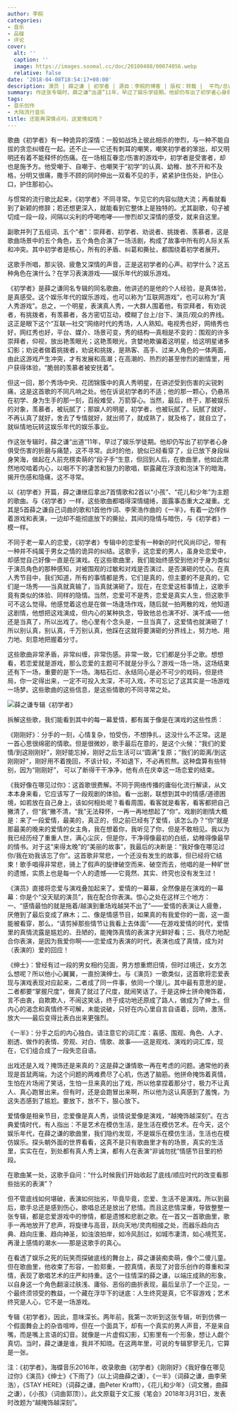 ```yaml
---
author: 李皖
categories:
- 音乐
- 品碟
- 评论
cover:
  alt: ''
  caption: ''
  image: https://images.soomal.cc/doc/20180408/00074056.webp
  relative: false
date: '2018-04-08T18:54:17+08:00'
description: 演员 | 薛之谦 | 初学者 | 源自：李皖的博客 | 版权：转载 |  平均/总评分：10.00/20
summary: 作这张专辑时，薛之谦“出道”11年，早过了娱乐学徒期。他却仍写出了初学者心身俱受伤害的折磨与痛楚，这不寻常。此时的他，貌似已经看穿了，业已放下身段纵身笑海，做起在人前充楞卖萌的“段子手”生意，但回到人后，在歌曲里，他如此肃然地咬啮着内心……
tags:
- 音乐创作
- 大陆流行音乐
title: 还能再深情点吗，这爱情如戏？
---
```


歌曲《初学者》有一种诡异的深情：一股如战场上彼此相杀的惨烈，与一种不能自拔的贪恋纠缠在一起。还不止――它还有刺耳的嘲笑，嘲笑初学者的笨拙，却又明明还有着不能释怀的伤痛。在一场相互眷恋/伤害的游戏中，初学者是受害者，却也是施予方。他受嘲于、自嘲于、也嘲笑于“初学”的认真、幼稚、放不开和不及格，分明又很痛，撒手不顾的同时伸出一双看不见的手，紧紧护住伤处，护住心口，护住那初心。

与惯常的流行歌比起来，《初学者》不同寻常。乍见它的内容似随大流；再看就看到了新颖的修辞；若还想更深入，就能看到它整体上是独特的。尤其副歌，句子被切成一段一段，间隔以尖利的呼喝咆哮――惨烈却又深情的感受，就来自这里。

副歌并列了五组词、五个“者”：崇拜者、初学者、劝说者、挑拨者、羡慕者，这是歌曲场景中的五个角色，五个角色合演了一场活剧，构成了故事中所有的人际关系和冲突。其中初学者是核心，所有的矛盾、纠葛和撕扯，都围绕着初学者展开。

这歌手所唱，那尖锐、疲惫又深情的声音，正是这初学者的心声。初学什么？这五种角色在演什么？在学习表演游戏――娱乐年代的娱乐游戏。

《初学者》是薛之谦同名专辑的同名歌曲，他讲述的是他的个人经验，是真体验，是真感受。这个娱乐年代的娱乐游戏，也可以称为“互联网游戏”，也可以称为“真人秀游戏”。总之，一个明星，表演真人秀，一大群人围着他，有崇拜者，有劝说者，有挑拨者，有羡慕者，各方密切互动，模糊了台上/台下、演员/观众的界线。这正是眼下这个“互联―社交”网络时代的秀场，人人熟知。电视秀也好，网络秀也好，网红秀也好，平台、媒介、场景可变，秀的结构―真相是不变的：围观的许多崇拜者，仰视，放出艳羡眼光；这艳羡眼光，贪婪地欺骗着这明星，给这明星诸多幻影；劝说者做着挑拨者，劝说和挑拨，是熟客、高手、过来人角色的一体两面，由此这游戏产生冲突，才有发展和高潮；在高潮的、热烈的甚至惨烈的剧情里，用户获得体验，“脆弱的羡慕者被安抚着”。

但这一回，那个秀场中央、花团锦簇中的真人秀明星，在讲述受到伤害的尖锐刺痛，这是这首歌的不同凡响之处。他在诉说初学者的不适；他的那一颗心，仍悬吊在初学、身为生手的那一刻，百般难受，万箭穿心。当然，最后，终于，那被娱乐的对象，羡慕者，被玩腻了；那娱人的明星，初学者，也被玩腻了。玩腻了就好，不再认真了就好，舍去了专情就好，就出师了，就成熟了，就及格了，就自立了，就纵情地玩转这娱乐年代的娱乐事业。

作这张专辑时，薛之谦“出道”11年，早过了娱乐学徒期。他却仍写出了初学者心身俱受伤害的折磨与痛楚，这不寻常。此时的他，貌似已经看穿了，业已放下身段纵身笑海，做起在人前充楞卖萌的“段子手”生意，但回到人后，在歌曲里，他如此肃然地咬啮着内心，以咽不下的凄苦和狠力的歌唱，崭露藏在浮浪和泡沫下的暗海，揭开伤感和隐痛，这不寻常。

以《初学者》开篇，薛之谦继后拿出7首情歌和2首以“小孩”、“花儿和少年”为主题的歌曲。与《初学者》一样，这些歌曲都唱得深情缱绻，面露事态重大之凝重。尤其是5首薛之谦自己词曲的歌和1首他作词、李荣浩作曲的《一半》，有着一边佯作着游戏和表演，一边却不能彻底放下的撕扯，其间的隐情与暗伤，与《初学者》一模一样。

不同于老一辈人的恋爱，《初学者》专辑中的恋爱有一种新的时代风尚印记，带有一种并不纯属于男女之情的诡异的纠结。这歌手，这恋爱的男人，虽身处恋爱中，却感觉自己好像一直是在演戏。在这些歌曲里，我们能始终感受到他对于身为类似于演员角色的那种感知，对被围观的过敏和对戏是否演过、是否演砸的忧心。在真人秀节目中，我们知道，所有的事情都是秀，它们是真的，但主要的不是真的，它们是一场秀――当真就真输了，当真就演砸了。现在，在恋爱这桩事情上，这歌手竟有类似的体验、同样的隐情。当然，恋爱可不是秀，恋爱是真实人生，但这歌手可不这么觉得。他感觉着这也是在做一场逢场作戏，随后就一拍两散的戏，他知道这剧情，他想把这戏演成，但内心的某种执念，导致他总也演不好、演不成――他还是当真了，所以出戏了。他心里有个念头是，一旦当真了，这爱情也就演砸了！所以别认真，别认真，千万别认真，他踩在这就将要演砸的分界线上，努力地、用力地、刻意地把握着分寸。

这些歌曲非常矛盾，非常纠缠，非常伤感。非常一致，它们都是分手之歌。想想看，若恋爱就是游戏，那么恋爱的主题可不就是分手么？游戏一场一场，这场结束还有下一场，重要的是下一场。海枯石烂、永结同心是必不可少的戏码，但是终局，你一定得出来，一定不可投入太深，不可入戏，不可忘记了这其实是一场游戏一场梦。这些歌曲的这些信息，是这些情歌的不同寻常之处。

![薛之谦专辑《初学者》](https://images.soomal.cc/doc/20180408/00074055.webp)





拆解这些歌，我们能看到其中的每一幕爱情，都有属于像是在演戏的这些性质：

《刚刚好》：分手的一刻，心情复杂，怕受伤，不想挣扎，这没什么不正常。这是一首心思很绵密的情歌。但是很微妙，歌手最后在意的，是这个火候：“我们的爱情/到这刚刚好”，刚好能忘掉，刚好之后生活可以“圆满”复原；“我们的距离/到这刚刚好”，刚好用不着挽回，不该计较，不如退下，不必再煎熬。这种盘算有些特别，因为“刚刚好”， 可以了断得干干净净，他有点在庆幸这一场恋爱的结束。

《我好像在哪见过你》：这首歌很费解。不同于网络传播的庸俗化流行解读，从文本本身来看，它应该写了一段观剧的体验。看一出剧，联想到其中的情感/道德困境，如若放在自己身上，该如何相处呢？看看周围，看客就是看客，看客都把自己撇清了，但“我”撇不清，“我”无法释怀，一再一再地想起了“你”。戏剧的剧情大概是：来了一段爱情，最美的，真正的，但之前已经有了爱情，该怎么办？“你”就是那最美的晚来的爱情的女主角，我在想着你，我听见了你，但是不敢相见。我以为我已经历经了重重人世，满心尘灰，但是你，干净得像最初的白纸，幼稚得像最早的情书。对于这“来得太晚”的“美丽的故事”，我最后的决断是：“我好像在哪见过你/我在劝我该忘了你”。这首歌非常悲，一个还没有发生的故事，但已经将它结束！歌手唱得非常悲，骑上了假声的旋律破空而来、破空而去，他唱的是一种旷世的遗憾，实质上也是每一个人的遗憾――它竟然、其实、终究也没有发生过！

《演员》直接将恋爱与演戏叠加起来了。爱情的一幕幕，全然像是在演戏的一幕幕：你是个“没天赋的演员”，我在配合你表演。惊心之处在这样三个地方：一、“感情最怕的就是拖着/越演到重场戏越哭不出了”――爱情的表演让人疲惫，厌倦到了最后变成了麻木；二、像是情感节目，如果真的有我爱你的一面，这一面能被看穿，那么，“请剪掉那些情节让我看上去体面”――在游戏爱情的时代，爱情里的真情流露是尴尬的、丑陋的，能掩饰真情的表演才光鲜好看；三、我尽力地配合你表演，是因为我爱你啊――恋爱成为表演的时代，表演也成了真情，成为对（表演的）爱的回应！

《绅士》：曾经有过一段的男女相约见面，男方想重燃旧情，但时过境迁，女方怎么想呢？所以他小心翼翼，一直扮演绅士。与《演员》一歌类似，这首歌将恋爱表现与演戏表现对应起来，二者成了同一件事，依同一个理儿。其中最有意思的是，二者都要“掌握尺度”，做真了就过了尺度，就闹笑话了。于是这绅士拼命掩饰着，言不由衷，自欺欺人，不闹这笑话，终于成功地还原成了路人，做成为了绅士。但内心的渴念和真情终不可解，未能说破，只好在内心里自言自语着，回响，激荡，放大――最后变得比表白出来更强烈。

《一半》：分手之后的内心独白。请注意它的词汇库：喜感、围观、角色、人才、剧透、做作的表情、旁观、对白、情歌、故事――这是观戏、演戏的词汇库，现在，它们组合成了一段失恋自语。

出戏还是入戏？掩饰还是来真的？这是薛之谦情歌一再在考虑的问题。通常他的表现是首鼠两端，为这个问题的两难费尽了心机，伤透了脑筋。他拼命掩饰着真情，生怕在片场闹了笑话，生怕一旦来真的出了戏，所以他拿捏着那分寸，极力不让真人、真心跑冒出来。但有时，还是会跑冒出来啊，所以他为这认真感到了羞愧，为这失态感到了尴尬。要放下，放不下，狠心放下。

爱情像是相亲节目，恋爱像是真人秀，谈情说爱像是演戏，“越掩饰越深刻”。在古典爱情时代，有人指出：不是艺术在模仿生活，是生活在模仿艺术。在今天，这个娱乐年代，在薛之谦的歌曲里，我们隐约发现，不是娱乐在模仿生活，生活也在模仿娱乐。探头朝外面的世界看看，这真不是只有歌曲里才有的场景，真实的生活里，实实在在，到处都有真人秀上演，都有人在表演“非诚勿扰”情感节目里的桥段。

在歌曲某一处，这歌手自问：“什么时候我们开始收起了底线/顺应时代的改变看那些拙劣的表演”？

但不管底线如何堪破，表演如何拙劣，毕竟毕竟，恋爱、生活不是演戏。所以到最后，歌手总还是感到伤心，歌唱总还是放出了悲情。而且这悲情深重，导致整整一张专辑，都是恋爱游戏中的惨情，都是遗憾和悲剧之歌。在一首又一首歌曲里，歌手一再地放开了悲声，将旋律与高音，跃向天地/灵肉相接之处，而器乐趋向古典、趋向庄重、趋向神圣，如浊浪拍岸，如冷风刮过，如城市凄清，如心境荒芜，再漫上感情的潮水――那是这歌手的真心。

在看透了娱乐之死的玩笑而探破底线的舞台上，薛之谦装痴卖萌，像个二傻儿童。但在歌曲里，他收束了形容，一脸郑重，一腔真情，表现了对音乐创作的尊重和深情，表现了歌唱艺术的庄严和持重。这个一往情深的薛之谦，以端庄成熟的形象，以自身这一个角色翻滚过肤浅、庸俗、恶俗的曲折表现，最后呈示了一个正见，一个最终须领受的教益，一个藏在浮华下的谜底：人生终究是真，它不容游戏；艺术终究是人心，它不是一场游戏。

专辑《初学者》，因此，意味深长。两年前，我第一次听到这张专辑，听到仿佛一个假面舞会上的杂沓喧哗，但在一个面具下，却有一个真实的男人声音，不是来自嘴，而是嘴上言语的幻音。就像是一片虚假幻影，幻影里有一个形象，想让人觑个真切。当时，薛之谦是谁，我并不知晓。在这两年里，可说的专辑寥寥无几，它算是一张。


注：《初学者》，海蝶音乐2016年，收录歌曲《初学者》《刚刚好》《我好像在哪见过你》《演员》《绅士》《下雨了》（以上词曲薛之谦），《一半》（词薛之谦，曲李荣浩），《STAY HERE》（词薛之谦，曲Peter Krafft），《花儿和少年》（词文雅，曲薛之谦），《小孩》（词曲郭顶））。此文原载于文汇报《笔会》2018年3月31日，发表时改题为“越掩饰越深刻”。